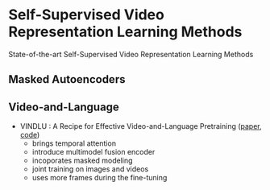 # Self-Supervised Video Representation Learning Methods
State-of-the-art Self-Supervised Video Representation Learning Methods

## Masked Autoencoders


## Video-and-Language 

- VINDLU : A Recipe for Effective Video-and-Language Pretraining ([paper](https://arxiv.org/pdf/2212.05051.pdf), [code](https://github.com/klauscc/VindLU))
    - brings temporal attention
    - introduce multimodel fusion encoder
    - incoporates masked modeling
    - joint training on images and videos
    - uses more frames during the fine-tuning


